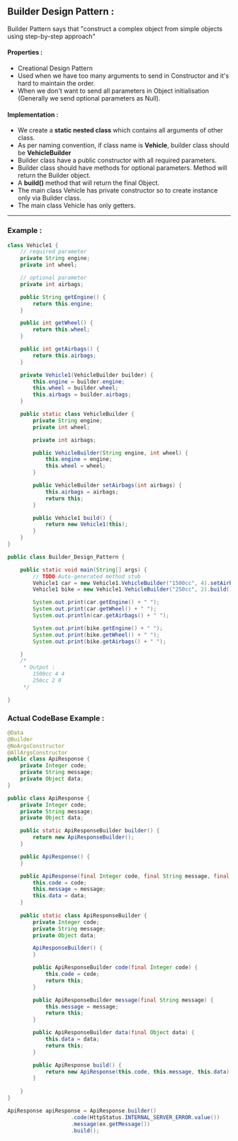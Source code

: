 ## Builder Design Pattern :

Builder Pattern says that "construct a complex object from simple objects using step-by-step approach"

#### Properties :

- Creational Design Pattern
- Used when we have too many arguments to send in Constructor and it's hard to maintain the order.
- When we don't want to send all parameters in Object initialisation (Generally we send optional parameters as Null). 

#### Implementation :

- We create a **static nested class** which contains all arguments of other class. 
- As per naming convention, if class name is **Vehicle**, builder class should be **VehicleBuilder**
- Builder class have a public constructor with all required parameters.
- Builder class should have methods for optional parameters. Method will return the Builder object. 
- A **build()** method that will return the final Object.
- The main class Vehicle has private constructor so to create instance only via Builder class.
- The main class Vehicle has only getters.


-----------------------------------------------------------------------------------------------------------------------------------------------------

### Example : 



```java
class Vehicle1 {
	// required parameter
	private String engine;
	private int wheel;

	// optional parameter
	private int airbags;

	public String getEngine() {
		return this.engine;
	}

	public int getWheel() {
		return this.wheel;
	}

	public int getAirbags() {
		return this.airbags;
	}

	private Vehicle1(VehicleBuilder builder) {
		this.engine = builder.engine;
		this.wheel = builder.wheel;
		this.airbags = builder.airbags;
	}

	public static class VehicleBuilder {
		private String engine;
		private int wheel;

		private int airbags;

		public VehicleBuilder(String engine, int wheel) {
			this.engine = engine;
			this.wheel = wheel;
		}

		public VehicleBuilder setAirbags(int airbags) {
			this.airbags = airbags;
			return this;
		}

		public Vehicle1 build() {
			return new Vehicle1(this);
		}
	}
}

public class Builder_Design_Pattern {

	public static void main(String[] args) {
		// TODO Auto-generated method stub
		Vehicle1 car = new Vehicle1.VehicleBuilder("1500cc", 4).setAirbags(4).build();
		Vehicle1 bike = new Vehicle1.VehicleBuilder("250cc", 2).build();

		System.out.print(car.getEngine() + " ");
		System.out.print(car.getWheel() + " ");
		System.out.println(car.getAirbags() + " ");

		System.out.print(bike.getEngine() + " ");
		System.out.print(bike.getWheel() + " ");
		System.out.print(bike.getAirbags() + " ");

	}
	/*
	 * Output :
	 	1500cc 4 4 
		250cc 2 0 
	 */

}

```

### Actual CodeBase Example : 


```java
@Data
@Builder
@NoArgsConstructor
@AllArgsConstructor
public class ApiResponse {
    private Integer code;
    private String message;
    private Object data;
}

```


```java
public class ApiResponse {
    private Integer code;
    private String message;
    private Object data;

    public static ApiResponseBuilder builder() {
        return new ApiResponseBuilder();
    }

    public ApiResponse() {
    }

    public ApiResponse(final Integer code, final String message, final Object data) {
        this.code = code;
        this.message = message;
        this.data = data;
    }
    
    public static class ApiResponseBuilder {
        private Integer code;
        private String message;
        private Object data;

        ApiResponseBuilder() {
        }

        public ApiResponseBuilder code(final Integer code) {
            this.code = code;
            return this;
        }

        public ApiResponseBuilder message(final String message) {
            this.message = message;
            return this;
        }

        public ApiResponseBuilder data(final Object data) {
            this.data = data;
            return this;
        }

        public ApiResponse build() {
            return new ApiResponse(this.code, this.message, this.data);
        }
	
    }
}

```

```java
ApiResponse apiResponse = ApiResponse.builder()
                    .code(HttpStatus.INTERNAL_SERVER_ERROR.value())
                    .message(ex.getMessage())
                    .build();

```










